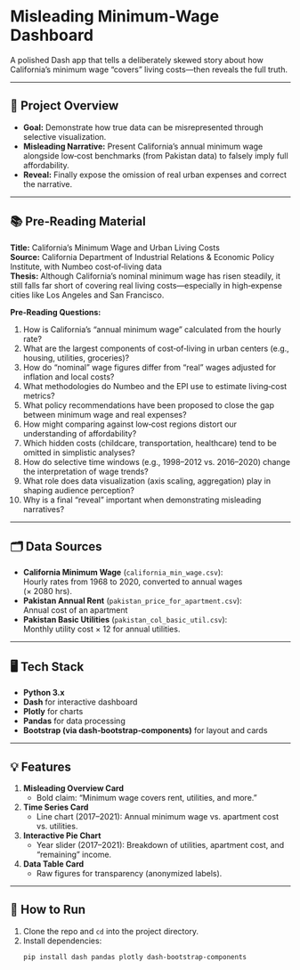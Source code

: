 # Misleading Minimum‑Wage Dashboard

A polished Dash app that tells a deliberately skewed story about how California’s minimum wage “covers” living costs—then reveals the full truth.

---

## 🚀 Project Overview

- **Goal:** Demonstrate how true data can be misrepresented through selective visualization.
- **Misleading Narrative:** Present California’s annual minimum wage alongside low‑cost benchmarks (from Pakistan data) to falsely imply full affordability.
- **Reveal:** Finally expose the omission of real urban expenses and correct the narrative.

---

## 📚 Pre‑Reading Material

**Title:** California’s Minimum Wage and Urban Living Costs  
**Source:** California Department of Industrial Relations & Economic Policy Institute, with Numbeo cost‑of‑living data  
**Thesis:** Although California’s nominal minimum wage has risen steadily, it still falls far short of covering real living costs—especially in high‑expense cities like Los Angeles and San Francisco.

**Pre‑Reading Questions:**
1. How is California’s “annual minimum wage” calculated from the hourly rate?  
2. What are the largest components of cost‑of‑living in urban centers (e.g., housing, utilities, groceries)?  
3. How do “nominal” wage figures differ from “real” wages adjusted for inflation and local costs?  
4. What methodologies do Numbeo and the EPI use to estimate living‑cost metrics?  
5. What policy recommendations have been proposed to close the gap between minimum wage and real expenses?  
6. How might comparing against low‑cost regions distort our understanding of affordability?  
7. Which hidden costs (childcare, transportation, healthcare) tend to be omitted in simplistic analyses?  
8. How do selective time windows (e.g., 1998–2012 vs. 2016–2020) change the interpretation of wage trends?  
9. What role does data visualization (axis scaling, aggregation) play in shaping audience perception?  
10. Why is a final “reveal” important when demonstrating misleading narratives?

---

## 🗂️ Data Sources

- **California Minimum Wage** (`california_min_wage.csv`):  
  Hourly rates from 1968 to 2020, converted to annual wages (× 2080 hrs).  
- **Pakistan Annual Rent** (`pakistan_price_for_apartment.csv`):  
  Annual cost of an apartment  
- **Pakistan Basic Utilities** (`pakistan_col_basic_util.csv`):  
  Monthly utility cost × 12 for annual utilities.

---

## 🖥️ Tech Stack

- **Python 3.x**  
- **Dash** for interactive dashboard  
- **Plotly** for charts  
- **Pandas** for data processing  
- **Bootstrap (via dash‑bootstrap‑components)** for layout and cards

---

## 💡 Features

1. **Misleading Overview Card**  
   - Bold claim: “Minimum wage covers rent, utilities, and more.”  
2. **Time Series Card**  
   - Line chart (2017–2021): Annual minimum wage vs. apartment cost vs. utilities.  
3. **Interactive Pie Chart**  
   - Year slider (2017–2021): Breakdown of utilities, apartment cost, and “remaining” income.  
4. **Data Table Card**  
   - Raw figures for transparency (anonymized labels).

---

## 🚩 How to Run

1. Clone the repo and `cd` into the project directory.  
2. Install dependencies:
   ```bash
   pip install dash pandas plotly dash-bootstrap-components
